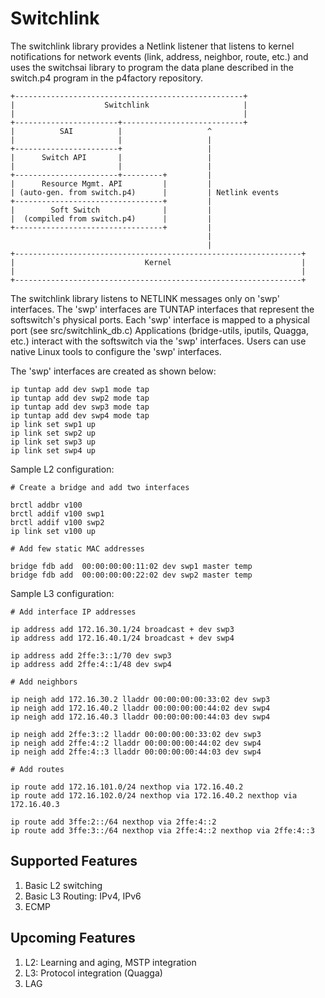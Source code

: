 Switchlink
==========

The switchlink library provides a Netlink listener that listens to kernel
notifications for network events (link, address, neighbor, route, etc.) and
uses the switchsai library to program the data plane described in the
switch.p4 program in the p4factory repository.

    +---------------------------------------------------+
    |                    Switchlink                     |
    |                                                   |
    +-----------------------+---------------------------+
    |          SAI          |                   ^
    |                       |                   |
    +-----------------------+                   |
    |      Switch API       |                   |
    |                       |                   |
    +-----------------------+---------+         |
    |      Resource Mgmt. API         |         |
    | (auto-gen. from switch.p4)      |         | Netlink events
    +---------------------------------+         |
    |        Soft Switch              |         |
    |  (compiled from switch.p4)      |         |
    +---------------------------------+         |
                                                |
                                                |
    +----------------------------------------------------------------+
    |                             Kernel                             |
    |                                                                |
    +----------------------------------------------------------------+


The switchlink library listens to NETLINK messages only on 'swp' interfaces.
The 'swp' interfaces are TUNTAP interfaces that represent the softswitch's
physical ports. Each 'swp' interface is mapped to a physical port (see
src/switchlink_db.c) Applications (bridge-utils, iputils, Quagga, etc.)
interact with the softswitch via the 'swp' interfaces. Users can use native
Linux tools to configure the 'swp' interfaces.

The 'swp' interfaces are created as shown below:

    ip tuntap add dev swp1 mode tap
    ip tuntap add dev swp2 mode tap
    ip tuntap add dev swp3 mode tap
    ip tuntap add dev swp4 mode tap
    ip link set swp1 up
    ip link set swp2 up
    ip link set swp3 up
    ip link set swp4 up

Sample L2 configuration:

    # Create a bridge and add two interfaces

    brctl addbr v100
    brctl addif v100 swp1
    brctl addif v100 swp2
    ip link set v100 up

    # Add few static MAC addresses

    bridge fdb add  00:00:00:00:11:02 dev swp1 master temp
    bridge fdb add  00:00:00:00:22:02 dev swp2 master temp

Sample L3 configuration:

    # Add interface IP addresses

    ip address add 172.16.30.1/24 broadcast + dev swp3
    ip address add 172.16.40.1/24 broadcast + dev swp4

    ip address add 2ffe:3::1/70 dev swp3
    ip address add 2ffe:4::1/48 dev swp4

    # Add neighbors

    ip neigh add 172.16.30.2 lladdr 00:00:00:00:33:02 dev swp3
    ip neigh add 172.16.40.2 lladdr 00:00:00:00:44:02 dev swp4
    ip neigh add 172.16.40.3 lladdr 00:00:00:00:44:03 dev swp4

    ip neigh add 2ffe:3::2 lladdr 00:00:00:00:33:02 dev swp3
    ip neigh add 2ffe:4::2 lladdr 00:00:00:00:44:02 dev swp4
    ip neigh add 2ffe:4::3 lladdr 00:00:00:00:44:03 dev swp4

    # Add routes

    ip route add 172.16.101.0/24 nexthop via 172.16.40.2
    ip route add 172.16.102.0/24 nexthop via 172.16.40.2 nexthop via 172.16.40.3

    ip route add 3ffe:2::/64 nexthop via 2ffe:4::2
    ip route add 3ffe:3::/64 nexthop via 2ffe:4::2 nexthop via 2ffe:4::3


Supported Features
------------------

1. Basic L2 switching
2. Basic L3 Routing: IPv4, IPv6
3. ECMP

Upcoming Features
-----------------
1. L2: Learning and aging, MSTP integration
2. L3: Protocol integration (Quagga)
3. LAG

